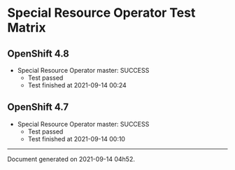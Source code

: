 
Special Resource Operator Test Matrix
=====================================

OpenShift 4.8
-------------


* Special Resource Operator master: SUCCESS
  - Test passed
  - Test finished at 2021-09-14 00:24

OpenShift 4.7
-------------


* Special Resource Operator master: SUCCESS
  - Test passed
  - Test finished at 2021-09-14 00:10


---
Document generated on 2021-09-14 04h52.
